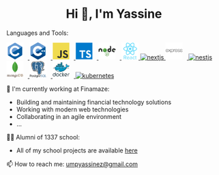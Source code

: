 <h1 align="center">Hi 👋, I'm Yassine</h1>
Languages and Tools:
<p align="left">
<a href="https://en.wikipedia.org/wiki/C_(programming_language)">
    <img src="https://raw.githubusercontent.com/devicons/devicon/master/icons/c/c-original.svg" alt="c" width="40" height="40" style="margin-right: 10px;"/>
</a>
<a href="https://en.wikipedia.org/wiki/C%2B%2B">
    <img src="https://raw.githubusercontent.com/devicons/devicon/master/icons/cplusplus/cplusplus-original.svg" alt="cplusplus" width="40" height="40" style="margin-right: 10px;"/>
</a>
<a href="https://developer.mozilla.org/en-US/docs/Web/JavaScript">
    <img src="https://raw.githubusercontent.com/devicons/devicon/master/icons/javascript/javascript-original.svg" alt="javascript" width="40" height="40" style="margin-right: 10px;"/>
</a>
<a href="https://www.typescriptlang.org/">
    <img src="https://raw.githubusercontent.com/devicons/devicon/master/icons/typescript/typescript-original.svg" alt="typescript" width="40" height="40" style="margin-right: 10px;"/>
</a>
<a href="https://nodejs.org/">
    <img src="https://raw.githubusercontent.com/devicons/devicon/master/icons/nodejs/nodejs-original-wordmark.svg" alt="nodejs" width="40" height="40" style="margin-right: 10px;"/>
</a>
<a href="https://reactjs.org/">
    <img src="https://raw.githubusercontent.com/devicons/devicon/master/icons/react/react-original-wordmark.svg" alt="react" width="40" height="40" />
</a>
<a href="https://nextjs.org">
<img src="https://cdn.worldvectorlogo.com/logos/next-js.svg" alt="nextjs" width="40" height="40"/>
</a>
<a href="https://expressjs.com/">
    <img src="https://raw.githubusercontent.com/devicons/devicon/master/icons/express/express-original-wordmark.svg" alt="express" width="40" height="40" style="margin-right: 10px;"/>
</a>
<a href="https://nestjs.com/">
    <img src="https://docs.nestjs.com/assets/logo-small.svg" alt="nestjs" width="40" height="40" style="margin-right: 10px;"/>
</a>
<a href="https://www.mongodb.com/">
    <img src="https://raw.githubusercontent.com/devicons/devicon/master/icons/mongodb/mongodb-original-wordmark.svg" alt="mongodb" width="40" height="40" style="margin-right: 10px;"/>
</a>
<a href="https://www.postgresql.org/">
    <img src="https://raw.githubusercontent.com/devicons/devicon/master/icons/postgresql/postgresql-original-wordmark.svg" alt="postgresql" width="40" height="40" style="margin-right: 10px;"/>
</a>
<a href="https://www.docker.com/">
    <img src="https://raw.githubusercontent.com/devicons/devicon/master/icons/docker/docker-original-wordmark.svg" alt="docker" width="40" height="40" style="margin-right: 10px;"/>
</a>
<a href="https://kubernetes.io/">
    <img src="https://www.vectorlogo.zone/logos/kubernetes/kubernetes-icon.svg" alt="kubernetes" width="40" height="40" />
</a>
</p>

🔭 I'm currently working at Finamaze:
- Building and maintaining financial technology solutions
- Working with modern web technologies
- Collaborating in an agile environment
- ...

👨‍💻 Alumni of 1337 school:
- All of my school projects are available [here](https://github.com/yzemmouri?tab=repositories)

📫 How to reach me: [umpyassinez@gmail.com](mailto:umpyassinez@gmail.com)
